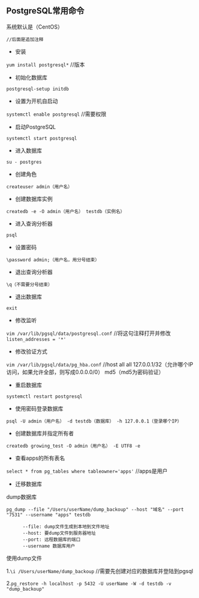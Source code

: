 PostgreSQL常用命令 
---
系统默认是（CentOS）

```//后面是追加注释```

* 安装

```yum install postgresql*``` //版本

* 初始化数据库
  
```postgresql-setup initdb```

* 设置为开机自启动
  
```systemctl enable postgresql``` //需要权限

* 启动PostgreSQL

```systemctl start postgresql```

* 进入数据库
  
```su - postgres``` 

* 创建角色
  
```createuser admin（用户名）```

* 创建数据库实例

```createdb -e -O admin（用户名） testdb（实例名）```

* 进入查询分析器

```psql```

* 设置密码
  
```\password admin;（用户名，用分号结束）```

* 退出查询分析器
  
```\q（不需要分号结束）```

* 退出数据库
  
```exit```

* 修改监听
  
```vim /var/lib/pgsql/data/postgresql.conf``` //将这句注释打开并修改```listen_addresses = '*'```

* 修改验证方式
  
```vim /var/lib/pgsql/data/pg_hba.conf``` //host  all  all  127.0.0.1/32（允许哪个IP访问，如果允许全部，则写成0.0.0.0/0）  md5（md5为密码验证）  

* 重启数据库
  
```systemctl restart postgresql```

* 使用密码登录数据库
  
```psql -U admin（用户名） -d testdb（数据库） -h 127.0.0.1（登录哪个IP）```

* 创建数据库并指定所有者

```createdb growing_test -O admin（用户名） -E UTF8 -e```

* 查看apps的所有表名 

```select * from pg_tables where tableowner='apps'``` //apps是用户

* 迁移数据库

dump数据库

```pg_dump --file "/Users/userName/dump_backoup" --host "域名" --port "7531" --username "apps" testdb ```
          
          --file: dump文件生成到本地到文件地址
          --host: 要dump文件到服务器地址
          --port: 远程数据库的端口
          --username 数据库用户


使用dump文件

1.```\i /Users/userName/dump_backoup``` //需要先创建对应的数据库并登陆到pgsql
 
2.```pg_restore -h localhost -p 5432 -U userName -W -d testdb -v "dump_backoup"```

